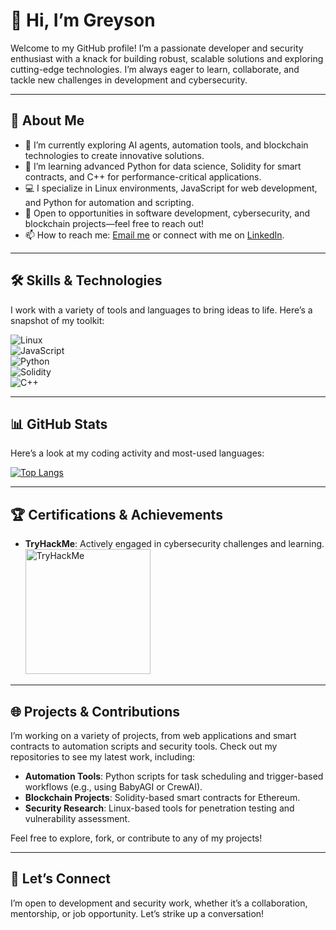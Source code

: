 # 👋 Hi, I’m Greyson
Welcome to my GitHub profile! I’m a passionate developer and security enthusiast with a knack for building robust, scalable solutions and exploring cutting-edge technologies. I’m always eager to learn, collaborate, and tackle new challenges in development and cybersecurity.

---

## 🚀 About Me
- 🔭 I’m currently exploring AI agents, automation tools, and blockchain technologies to create innovative solutions.
- 🌱 I’m learning advanced Python for data science, Solidity for smart contracts, and C++ for performance-critical applications.
- 💻 I specialize in Linux environments, JavaScript for web development, and Python for automation and scripting.
- 🎯 Open to opportunities in software development, cybersecurity, and blockchain projects—feel free to reach out!
- 📫 How to reach me: [Email me](mailto:greyson@example.com) or connect with me on [LinkedIn](https://linkedin.com/in/greyson).

---

## 🛠️ Skills & Technologies
I work with a variety of tools and languages to bring ideas to life. Here’s a snapshot of my toolkit:

![Linux](https://img.shields.io/badge/Linux-FCC624?style=for-the-badge&logo=linux&logoColor=black)  
![JavaScript](https://img.shields.io/badge/JavaScript-F7DF1E?style=for-the-badge&logo=javascript&logoColor=black)  
![Python](https://img.shields.io/badge/Python-3670A0?style=for-the-badge&logo=python&logoColor=ffdd54)  
![Solidity](https://img.shields.io/badge/Solidity-363636?style=for-the-badge&logo=solidity&logoColor=white)  
![C++](https://img.shields.io/badge/C++-00599C?style=for-the-badge&logo=cplusplus&logoColor=white)

---

## 📊 GitHub Stats
Here’s a look at my coding activity and most-used languages:

[![Top Langs](https://github-readme-stats.vercel.app/api/top-langs/?username=greysonnn&layout=compact)](https://github.com/anuraghazra/github-readme-stats)

---

## 🏆 Certifications & Achievements
- **TryHackMe**: Actively engaged in cybersecurity challenges and learning.  
  <img src="https://tryhackme-badges.s3.amazonaws.com/99GG.png" alt="TryHackMe" width="200">

---

## 🌐 Projects & Contributions
I’m working on a variety of projects, from web applications and smart contracts to automation scripts and security tools. Check out my repositories to see my latest work, including:
- **Automation Tools**: Python scripts for task scheduling and trigger-based workflows (e.g., using BabyAGI or CrewAI).
- **Blockchain Projects**: Solidity-based smart contracts for Ethereum.
- **Security Research**: Linux-based tools for penetration testing and vulnerability assessment.

Feel free to explore, fork, or contribute to any of my projects!

---

## 🤝 Let’s Connect
I’m open to development and security work, whether it’s a collaboration, mentorship, or job opportunity. Let’s strike up a conversation!
